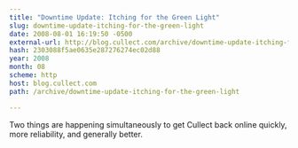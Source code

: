 ```yaml
---
title: "Downtime Update: Itching for the Green Light"
slug: downtime-update-itching-for-the-green-light
date: 2008-08-01 16:19:50 -0500
external-url: http://blog.cullect.com/archive/downtime-update-itching-for-the-green-light
hash: 2303088f5ae0635e287276274ec02d88
year: 2008
month: 08
scheme: http
host: blog.cullect.com
path: /archive/downtime-update-itching-for-the-green-light

---
```


Two things are happening simultaneously to get Cullect back online quickly, more reliability, and generally better.
